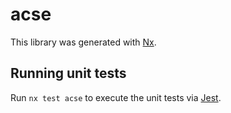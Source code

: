 # acse

This library was generated with [Nx](https://nx.dev).

## Running unit tests

Run `nx test acse` to execute the unit tests via [Jest](https://jestjs.io).
